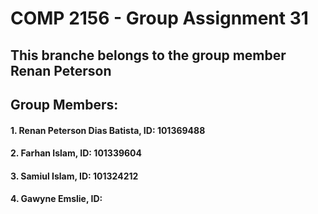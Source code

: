 # COMP 2156 - Group Assignment 31
## This branche belongs to the group member Renan Peterson
## Group Members:
#### 1. Renan Peterson Dias Batista, ID: 101369488
#### 2. Farhan Islam, ID: 101339604
#### 3. Samiul Islam, ID: 101324212
#### 4. Gawyne Emslie, ID:
